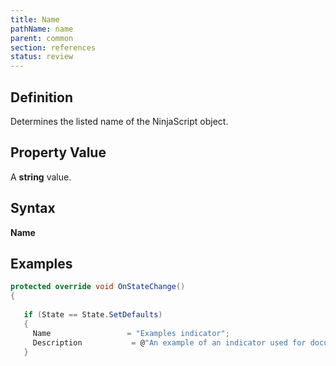 ```yaml
---
title: Name
pathName: name
parent: common
section: references
status: review
---
```


## Definition

Determines the listed name of the NinjaScript object.

## Property Value

A **string** value.

## Syntax

**Name**

## Examples

```csharp
protected override void OnStateChange()
{
   
   if (State == State.SetDefaults)
   {
     Name                 = "Examples indicator";
     Description           = @"An example of an indicator used for documentation purposes";      
   }
```
